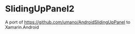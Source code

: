 SlidingUpPanel2
===============

A port of https://github.com/umano/AndroidSlidingUpPanel to Xamarin.Android
